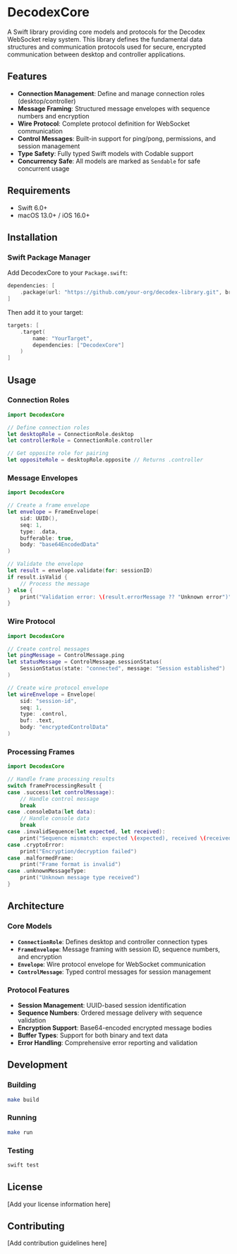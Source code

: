 # DecodexCore

A Swift library providing core models and protocols for the Decodex WebSocket relay system. This library defines the fundamental data structures and communication protocols used for secure, encrypted communication between desktop and controller applications.

## Features

- **Connection Management**: Define and manage connection roles (desktop/controller)
- **Message Framing**: Structured message envelopes with sequence numbers and encryption
- **Wire Protocol**: Complete protocol definition for WebSocket communication
- **Control Messages**: Built-in support for ping/pong, permissions, and session management
- **Type Safety**: Fully typed Swift models with Codable support
- **Concurrency Safe**: All models are marked as `Sendable` for safe concurrent usage

## Requirements

- Swift 6.0+
- macOS 13.0+ / iOS 16.0+

## Installation

### Swift Package Manager

Add DecodexCore to your `Package.swift`:

```swift
dependencies: [
    .package(url: "https://github.com/your-org/decodex-library.git", branch: "main")
]
```

Then add it to your target:

```swift
targets: [
    .target(
        name: "YourTarget",
        dependencies: ["DecodexCore"]
    )
]
```

## Usage

### Connection Roles

```swift
import DecodexCore

// Define connection roles
let desktopRole = ConnectionRole.desktop
let controllerRole = ConnectionRole.controller

// Get opposite role for pairing
let oppositeRole = desktopRole.opposite // Returns .controller
```

### Message Envelopes

```swift
import DecodexCore

// Create a frame envelope
let envelope = FrameEnvelope(
    sid: UUID(),
    seq: 1,
    type: .data,
    bufferable: true,
    body: "base64EncodedData"
)

// Validate the envelope
let result = envelope.validate(for: sessionID)
if result.isValid {
    // Process the message
} else {
    print("Validation error: \(result.errorMessage ?? "Unknown error")")
}
```

### Wire Protocol

```swift
import DecodexCore

// Create control messages
let pingMessage = ControlMessage.ping
let statusMessage = ControlMessage.sessionStatus(
    SessionStatus(state: "connected", message: "Session established")
)

// Create wire protocol envelope
let wireEnvelope = Envelope(
    sid: "session-id",
    seq: 1,
    type: .control,
    buf: .text,
    body: "encryptedControlData"
)
```

### Processing Frames

```swift
import DecodexCore

// Handle frame processing results
switch frameProcessingResult {
case .success(let controlMessage):
    // Handle control message
    break
case .consoleData(let data):
    // Handle console data
    break
case .invalidSequence(let expected, let received):
    print("Sequence mismatch: expected \(expected), received \(received)")
case .cryptoError:
    print("Encryption/decryption failed")
case .malformedFrame:
    print("Frame format is invalid")
case .unknownMessageType:
    print("Unknown message type received")
}
```

## Architecture

### Core Models

- **`ConnectionRole`**: Defines desktop and controller connection types
- **`FrameEnvelope`**: Message framing with session ID, sequence numbers, and encryption
- **`Envelope`**: Wire protocol envelope for WebSocket communication
- **`ControlMessage`**: Typed control messages for session management

### Protocol Features

- **Session Management**: UUID-based session identification
- **Sequence Numbers**: Ordered message delivery with sequence validation
- **Encryption Support**: Base64-encoded encrypted message bodies
- **Buffer Types**: Support for both binary and text data
- **Error Handling**: Comprehensive error reporting and validation

## Development

### Building

```bash
make build
```

### Running

```bash
make run
```

### Testing

```bash
swift test
```

## License

[Add your license information here]

## Contributing

[Add contribution guidelines here]
